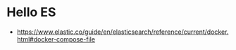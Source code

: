 # Hello ES
- https://www.elastic.co/guide/en/elasticsearch/reference/current/docker.html#docker-compose-file
